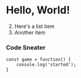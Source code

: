 # Hello, World!

2. Here's a list item
3. Another item

### Code Sneater

    const game = function() {
        console.log('started');
    }